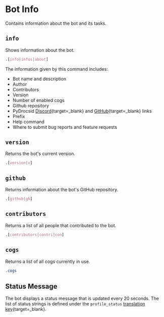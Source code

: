 # Bot Info

Contains information about the bot and its tasks.


## `info`

Shows information about the bot.

```css
.[info|infos|about]
```

The information given by this command includes:

- Bot name and description
- Author
- Contributors
- Version
- Number of enabled cogs
- Github repository
- PyDrocsid [Discord](../../../discord){target=_blank} and [GitHub](https://github.com/PyDrocsid){target=_blank} links
- Prefix
- Help command
- Where to submit bug reports and feature requests


## `version`

Returns the bot's current version.

```css
.[version|v]
```


## `github`

Returns information about the bot's GitHub repository.

```css
.[github|gh]
```


## `contributors`

Returns a list of all people that contributed to the bot.

```css
.[contributors|contri|con]
```


## `cogs`

Returns a list of all cogs currently in use.

```css
.cogs
```


## Status Message

The bot displays a status message that is updated every 20 seconds. The list of status strings is defined under the `profile_status` [translation key](../../../library/translations/){target=_blank}.
